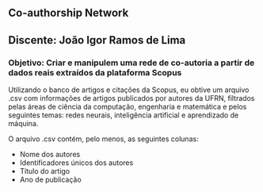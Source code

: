 ## Co-authorship Network

## Discente: João Igor Ramos de Lima

### Objetivo: Criar e manipulem uma rede de co-autoria a partir de dados reais extraídos da plataforma Scopus

Utilizando o banco de artigos e citações da Scopus, eu obtive um arquivo .csv com informações de artigos publicados por autores da UFRN, filtrados pelas áreas de ciência da computação, engenharia e matemática e pelos seguintes temas: redes neurais, inteligência artificial e aprendizado de máquina.

O arquivo .csv contém, pelo menos, as seguintes colunas:
- Nome dos autores
- Identificadores únicos dos autores
- Título do artigo
- Ano de publicação